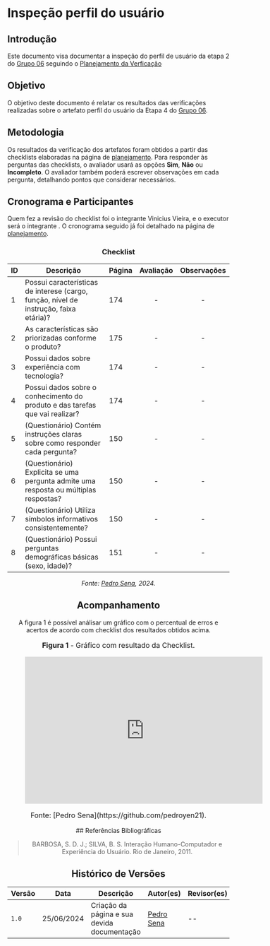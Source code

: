 # Inspeção perfil do usuário

## Introdução

Este documento visa documentar a inspeção do perfil de usuário da etapa 2 do [Grupo 06](https://interacao-humano-computador.github.io/2024.1-DETRANDF) seguindo o [Planejamento da Verficação](./planejamento.md)


## Objetivo

O objetivo deste documento é relatar os resultados das verificações realizadas sobre o artefato perfil do usuário da Etapa 4 do [Grupo 06](https://interacao-humano-computador.github.io/2024.1-DETRANDF).

## Metodologia

Os resultados da verificação dos artefatos foram obtidos a partir das checklists elaboradas na página de [planejamento](./planejamento.md). Para responder às perguntas das checklists, o avaliador usará as opções **Sim**, **Não** ou **Incompleto**. O avaliador também poderá escrever observações em cada pergunta, detalhando pontos que considerar necessários.

## Cronograma e Participantes

Quem fez a revisão do checklist foi o integrante Vinicius Vieira, e o executor será o integrante [](https://github.com/). O cronograma seguido já foi detalhado na página de [planejamento](./planejamento.md).
<center>

### Checklist

<center>


| ID  | Descrição          | Página | Avaliação | Observações |
| --- | ----- | ------------ | :-------: | :---------: |
| 1   | Possui características de interese (cargo, função, nível de instrução, faixa etária)?  | 174 |     -     |      -      |
| 2   | As características são priorizadas conforme o produto?    | 175 |     -     |      -      |
| 3   | Possui dados sobre experiência com tecnologia?    | 174 |    -     |      -      |
| 4   | Possui dados sobre o conhecimento do produto e das tarefas que vai realizar? | 174  |     -     |      -      |
| 5   | (Questionário) Contém instruções claras sobre como responder cada pergunta?  | 150 |     -     |      -      |
| 6  | (Questionário) Explicita se uma pergunta admite uma resposta ou múltiplas respostas?| 150  |     -     |      -      |
| 7   | (Questionário) Utiliza símbolos informativos consistentemente?   | 150 |     -     |      -      |
| 8   | (Questionário) Possui perguntas demográficas básicas (sexo, idade)?  | 151 |     -     |      -      |

_Fonte: [Pedro Sena](https://github.com/pedroyen21), 2024._

## Acompanhamento

A figura 1 é possível análisar um gráfico com o percentual de erros e acertos de acordo com checklist dos resultados obtidos acima.

<figure markdown>
<font size="3"><p style="text-align: center"><b>Figura 1</b> - Gráfico com resultado da Checklist.</p></font>
<iframe width="539" height="333" seamless frameborder="0" scrolling="no" src="https://docs.google.com/spreadsheets/d/e/2PACX-1vR3MVzA3YqsA9BFsnNEfxxqoXiAKdV707I1Fk9otAVU83qTtaSDkRSKTJ8P2xds5-3OuzFI9jHjTdRM/pubchart?oid=980174922&amp;format=interactive"></iframe><figcaption><font size="3"><p style="text-align: center">Fonte: [Pedro Sena](https://github.com/pedroyen21).</p></font></figcaption>
</figure>

</center>
## Referências Bibliográficas

> BARBOSA, S. D. J.; SILVA, B. S. Interação Humano-Computador e Experiência do Usuário. Rio de Janeiro, 2011.

## Histórico de Versões

| Versão | Data       | Descrição                                   | Autor(es)                                              | Revisor(es) |
| ------ | ---------- | ------------------------------------------- | ------------------------------------------------------ | ----------- |
| `1.0`  | 25/06/2024 | Criação da página e sua devida documentação | [Pedro Sena](https://github.com/pedroyen21) | --          |